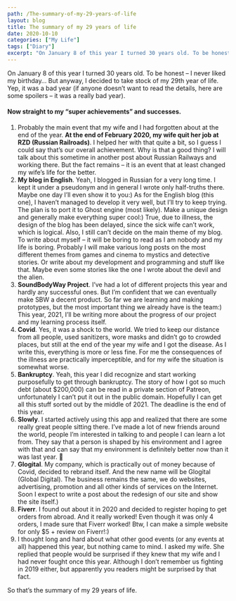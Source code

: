 ```yaml
---
path: /The-summary-of-my-29-years-of-life
layout: blog
title: The summary of my 29 years of life
date: 2020-10-10
categories: ["My Life"]
tags: ["Diary"]
excerpt: "On January 8 of this year I turned 30 years old. To be honest – I never liked my birthday… But anyway, I decided to take stock of my 29th year of life. Yep, it was a bad year (if anyone doesn’t want to read the details, here are some spoilers – it was a really bad year)."
---
```


On January 8 of this year I turned 30 years old. To be honest – I never liked my birthday… But anyway, I decided to take stock of my 29th year of life. Yep, it was a bad year (if anyone doesn’t want to read the details, here are some spoilers – it was a really bad year).

#### Now straight to my “super achievements” and successes.

1. Probably the main event that my wife and I had forgotten about at the end of the year. **At the end of February 2020, my wife quit her job at RZD (Russian Railroads)**. I helped her with that quite a bit, so I guess I could say that’s our overall achievement. Why is that a good thing? I will talk about this sometime in another post about Russian Railways and working there. But the fact remains – it is an event that at least changed my wife’s life for the better.
2. **My blog in English**. Yeah, I blogged in Russian for a very long time. I kept it under a pseudonym and in general I wrote only half-truths there. Maybe one day I’ll even show it to you:)
   As for the English blog (this one), I haven’t managed to develop it very well, but I’ll try to keep trying. The plan is to port it to Ghost engine (most likely). Make a unique design and generally make everything super cool:) True, due to illness, the design of the blog has been delayed, since the sick wife can’t work, which is logical.
   Also, I still can’t decide on the main theme of my blog. To write about myself – it will be boring to read as I am nobody and my life is boring.
   Probably I will make various long posts on the most different themes from games and cinema to mystics and detective stories. Or write about my development and programming and stuff like that.
   Maybe even some stories like the one I wrote about the devil and the alien.
3. **SoundBodyWay Project**.
   I’ve had a lot of different projects this year and hardly any successful ones. But I’m confident that we can eventually make SBW a decent product. So far we are learning and making prototypes, but the most important thing we already have is the team:)
   This year, 2021, I’ll be writing more about the progress of our project and my learning process itself.
4. **Covid**. Yes, it was a shock to the world. We tried to keep our distance from all people, used sanitizers, wore masks and didn’t go to crowded places, but still at the end of the year my wife and I got the disease.
   As I write this, everything is more or less fine. For me the consequences of the illness are practically imperceptible, and for my wife the situation is somewhat worse.
5. **Bankruptcy**. Yeah, this year I did recognize and start working purposefully to get through bankruptcy. The story of how I got so much debt (about $200,000) can be read in a private section of Patreon, unfortunately I can’t put it out in the public domain.
   Hopefully I can get all this stuff sorted out by the middle of 2021. The deadline is the end of this year.
6. **Slowly**. I started actively using this app and realized that there are some really great people sitting there. I’ve made a lot of new friends around the world, people I’m interested in talking to and people I can learn a lot from. They say that a person is shaped by his environment and I agree with that and can say that my environment is definitely better now than it was last year. 🙂
7. **Glogital**. My company, which is practically out of money because of Covid, decided to rebrand itself. And the new name will be Glogital (Global Digital). The business remains the same, we do websites, advertising, promotion and all other kinds of services on the Internet. Soon I expect to write a post about the redesign of our site and show the site itself.)
8. **Fiverr**. I found out about it in 2020 and decided to register hoping to get orders from abroad. And it really worked! Even though it was only 4 orders, I made sure that Fiverr worked! Btw, I can make a simple website for only $5 + review on Fiverr!:)
9. I thought long and hard about what other good events (or any events at all) happened this year, but nothing came to mind. I asked my wife. She replied that people would be surprised if they knew that my wife and I had never fought once this year. Although I don’t remember us fighting in 2019 either, but apparently you readers might be surprised by that fact.

So that’s the summary of my 29 years of life.
